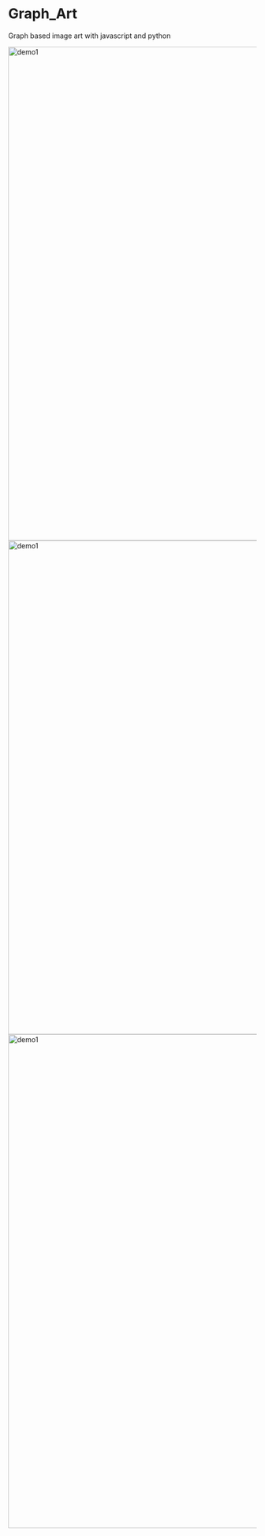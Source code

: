 # Graph_Art
Graph based image art with javascript and python

<img src="https://github.com/RollerVincent/Graph_Art/blob/main/demo/woman1.png?raw=true" alt="demo1" style="width:1000px;"/>
<img src="https://github.com/RollerVincent/Graph_Art/blob/main/demo/lux_ville.png?raw=true" alt="demo1" style="width:1000px;"/>
<img src="https://github.com/RollerVincent/Graph_Art/blob/main/demo/danae.png?raw=true" alt="demo1" style="width:1000px;"/>

